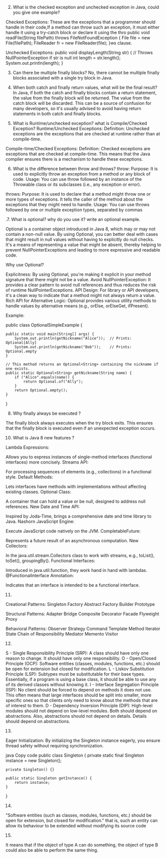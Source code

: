 2. What is the checked exception and unchecked exception in Java, could you give one example?


Checked Exceptions:
These are the exceptions that a programmer should handle in their code,If a method can throw such an exception, it must either handle it using a try-catch block or declare it using the thro
public void readFile(String filePath) throws FileNotFoundException {
    File file = new File(filePath);
    FileReader fr = new FileReader(file);
}ws clause.

Unchecked Exceptions:
public void displayLength(String str) {
    // Throws NullPointerException if str is null
    int length = str.length();
    System.out.println(length);
}



3. Can there be multiple finally blocks?
No, there cannot be multiple finally blocks associated with a single try block in Java.


4. When both catch and finally return values, what will be the final result?
In Java, if both the catch and finally blocks contain a return statement, the value from the finally block will be returned. The value from the catch block will be discarded. This can be a source of confusion for many developers, so it's usually advised to avoid having return statements in both catch and finally blocks.

5. What is Runtime/unchecked exception? what is Compile/Checked Exception?
Runtime/Unchecked Exceptions:
Definition: Unchecked exceptions are the exceptions that are checked at runtime rather than at compile-time.

Compile-time/Checked Exceptions:
Definition: Checked exceptions are exceptions that are checked at compile-time. This means that the Java compiler ensures there is a mechanism to handle these exceptions.


6. What is the difference between throw and throws?
throw:
Purpose: It is used to explicitly throw an exception from a method or any block of code.
Usage: You can use throw followed by an instance of the Throwable class or its subclasses (i.e., any exception or error).

throws:
Purpose: It is used to declare that a method might throw one or more types of exceptions. It tells the caller of the method about the exceptions that they might need to handle.
Usage: You can use throws followed by one or multiple exception types, separated by commas

.7. What is optional? why do you use it? write an optional example.

Optional is a container object introduced in Java 8, which may or may not contain a non-null value. By using Optional, you can better deal with cases that might result in null values without having to explicitly do null checks. It's a means of representing a value that might be absent, thereby helping to prevent NullPointerExceptions and leading to more expressive and readable code.

Why use Optional?

Explicitness: By using Optional, you're making it explicit in your method signature that there might not be a value.
Avoid NullPointerException: It provides a clear pattern to avoid null references and thus reduces the risk of runtime NullPointerExceptions.
API Design: For library or API developers, it's a clean way to indicate that a method might not always return a value.
Rich API for Alternative Logic: Optional provides various utility methods to handle values by alternative means (e.g., orElse, orElseGet, ifPresent).

Example:

public class OptionalSimpleExample {

    public static void main(String[] args) {
        System.out.println(getNickname("Alice"));  // Prints: Optional[Ally]
        System.out.println(getNickname("Bob"));    // Prints: Optional.empty
    }

    // This method returns an Optional<String> containing the nickname if one exists.
    public static Optional<String> getNickname(String name) {
        if ("Alice".equals(name)) {
            return Optional.of("Ally");
        } 
        return Optional.empty();
    }
}


8. Why finally always be executed ?

The finally block always executes when the try block exits. This ensures that the finally block is executed even if an unexpected exception occurs.


10. What is Java 8 new features ?


Lambda Expressions:

Allows you to express instances of single-method interfaces (functional interfaces) more concisely.
Streams API:

For processing sequences of elements (e.g., collections) in a functional style.
Default Methods:

Lets interfaces have methods with implementations without affecting existing classes.
Optional Class:

A container that can hold a value or be null, designed to address null references.
New Date and Time API:

Inspired by Joda-Time, brings a comprehensive date and time library to Java.
Nashorn JavaScript Engine:

Execute JavaScript code natively on the JVM.
CompletableFuture:

Represents a future result of an asynchronous computation.
New Collectors:

In the java.util.stream.Collectors class to work with streams, e.g., toList(), toSet(), groupingBy().
Functional Interfaces:

Introduced in java.util.function, they work hand in hand with lambdas.
@FunctionalInterface Annotation:

Indicates that an interface is intended to be a functional interface.

11.
Creational Patterns: 
Singleton
Factory
Abstract Factory
Builder
Prototype

Structural Patterns:
Adapter
Bridge
Composite
Decorator
Facade
Flyweight
Proxy

Behavioral Patterns: 
Observer
Strategy
Command
Template Method
Iterator
State
Chain of Responsibility
Mediator
Memento
Visitor

12.
S - Single Responsibility Principle (SRP):
A class should have only one reason to change. It should have only one responsibility.
O - Open/Closed Principle (OCP):
Software entities (classes, modules, functions, etc.) should be open for extension but closed for modification.
L - Liskov Substitution Principle (LSP):
Subtypes must be substitutable for their base types. Essentially, if a program is using a base class, it should be able to use any of its derived classes without knowing it.
I - Interface Segregation Principle (ISP):
No client should be forced to depend on methods it does not use. This often means that large interfaces should be split into smaller, more specific ones so that clients only need to know about the methods that are of interest to them.
D - Dependency Inversion Principle (DIP):
High-level modules should not depend on low-level modules. Both should depend on abstractions. Also, abstractions should not depend on details. Details should depend on abstractions.

13.
Eager Initialization:
By initializing the Singleton instance eagerly, you ensure thread safety without requiring synchronization.

java
Copy code
public class Singleton {
    private static final Singleton instance = new Singleton();
    
    private Singleton() {}
    
    public static Singleton getInstance() {
        return instance;
    }
}

14.
"Software entities (such as classes, modules, functions, etc.) should be open for extension, but closed for modification." that is, such an entity can allow its behaviour to be extended without modifying its source code

15.
It means that if the object of type A can do something, the object of type B could also be able to perform the same thing.
